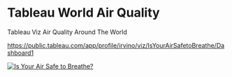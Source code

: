 # Tableau World Air Quality

Tableau Viz  Air Quality Around The World

https://public.tableau.com/app/profile/irvino/viz/IsYourAirSafetoBreathe/Dashboard1

<div class='tableauPlaceholder' id='viz1630396460539' style='position: relative'><noscript><a href='#'><img alt='Is Your Air Safe to Breathe? ' src='https:&#47;&#47;public.tableau.com&#47;static&#47;images&#47;Is&#47;IsYourAirSafetoBreathe&#47;Dashboard1&#47;1_rss.png' style='border: none' /></a></noscript><object class='tableauViz'  style='display:none;'><param name='host_url' value='https%3A%2F%2Fpublic.tableau.com%2F' /> <param name='embed_code_version' value='3' /> <param name='site_root' value='' /><param name='name' value='IsYourAirSafetoBreathe&#47;Dashboard1' /><param name='tabs' value='no' /><param name='toolbar' value='yes' /><param name='static_image' value='https:&#47;&#47;public.tableau.com&#47;static&#47;images&#47;Is&#47;IsYourAirSafetoBreathe&#47;Dashboard1&#47;1.png' /> <param name='animate_transition' value='yes' /><param name='display_static_image' value='yes' /><param name='display_spinner' value='yes' /><param name='display_overlay' value='yes' /><param name='display_count' value='yes' /><param name='language' value='en-US' /></object></div>

